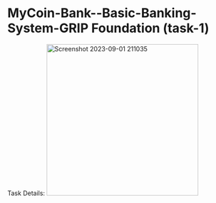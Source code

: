 # MyCoin-Bank--Basic-Banking-System-GRIP Foundation (task-1)

Task Details:
<img width="340" alt="Screenshot 2023-09-01 211035" src="https://github.com/divyanishende1902/MyCoin-Bank--Basic-Banking-System-GRIP/assets/141179340/e57e8c01-a0f3-4540-9b8c-3ff1608351e1">

